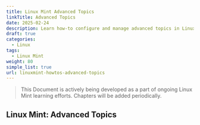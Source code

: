 ```yaml
---
title: Linux Mint Advanced Topics
linkTitle: Advanced Topics
date: 2025-02-24
description: Learn how-to configure and manage advanced topics in Linux Mint with this step-by-step guide on troubleshooting tasks and best practices for Linux Mint.
draft: true
categories:
  - Linux
tags:
  - Linux Mint
weight: 80
simple_list: true
url: linuxmint-howtos-advanced-topics
---
```


> This Document is actively being developed as a part of ongoing Linux Mint learning efforts. Chapters will be added periodically.

## Linux Mint: Advanced Topics
